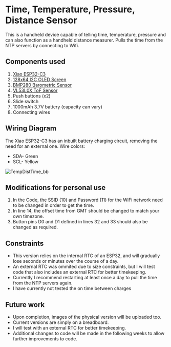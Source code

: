 # Time, Temperature, Pressure, Distance Sensor
This is a handheld device capable of telling time, temperature, pressure and can also function as a handheld distance measurer.
Pulls the time from the NTP servers by connecting to Wifi.

## Components used

1. [Xiao ESP32-C3](https://www.seeedstudio.com/Seeed-XIAO-ESP32C3-p-5431.html?gclid=Cj0KCQiApKagBhC1ARIsAFc7Mc60khgql8XgAPUv_kWXXiOs9c-ZzNqNyL-MhDEzU8uwlYhVZclULnAaAi9WEALw_wcB)
2. [128x64 I2C OLED Screen](https://www.amazon.com/HiLetgo-Serial-128X64-Display-Color/dp/B06XRBTBTB/ref=sr_1_2_sspa?crid=3I2X1GGFF9JU8&keywords=128x64+i2c+oled+display&qid=1678425631&sprefix=128x64+i2c+oled+display%2Caps%2C138&sr=8-2-spons&psc=1&spLa=ZW5jcnlwdGVkUXVhbGlmaWVyPUEyRFJZUzRNNkJGR0JOJmVuY3J5cHRlZElkPUEwMzg0ODIyUVkxT1pEM042VEc2JmVuY3J5cHRlZEFkSWQ9QTA3OTg1ODJNNFJMSFY0TkJNSiZ3aWRnZXROYW1lPXNwX2F0ZiZhY3Rpb249Y2xpY2tSZWRpcmVjdCZkb05vdExvZ0NsaWNrPXRydWU=)
3. [BMP280 Barometric Sensor](https://www.amazon.com/HiLetgo-Precision-BMP280-3-3-Atmospheric-Pressure/dp/B07VNDZ6N4/ref=sr_1_3?crid=292KE75CWB7U0&keywords=BMP280&qid=1678425681&sprefix=bmp280%2Caps%2C124&sr=8-3)
4. [VL53L0X ToF Sensor](https://www.amazon.com/HiLetgo-VL53L0X-Distance-Measurement-Breakout/dp/B071DW8M8V/ref=sr_1_1_sspa?keywords=vl53l0x&qid=1678425704&sprefix=VL53%2Caps%2C139&sr=8-1-spons&psc=1&spLa=ZW5jcnlwdGVkUXVhbGlmaWVyPUEzUVE3M0RWSFJHS1BHJmVuY3J5cHRlZElkPUEwNjAyMDkwMTJaVDVHSUxTWTAwRCZlbmNyeXB0ZWRBZElkPUEwMTQ2NTYzQVY3MEpGMlg3U0dGJndpZGdldE5hbWU9c3BfYXRmJmFjdGlvbj1jbGlja1JlZGlyZWN0JmRvTm90TG9nQ2xpY2s9dHJ1ZQ==)
5. Push buttons (x2)
6. Slide switch
7. 1000mAh 3.7V battery (capacity can vary)    
8. Connecting wires

## Wiring Diagram

The Xiao ESP32-C3 has an inbuilt battery charging circuit, removing the need for an external one.
Wire colors:
* SDA- Green
* SCL- Yellow

![TempDistTime_bb](https://user-images.githubusercontent.com/126985041/224226720-88c24c38-9e55-45de-94db-faa0005e6196.jpg)

## Modifications for personal use

1. In the Code, the SSID (10) and Password (11) for the WiFi network need to be changed in order to get the time.
2. In line 14, the offset time from GMT should be changed to match your own timezone.
3. Button pins D0 and D1 defined in lines 32 and 33 should also be changed as required.

## Constraints

* This version relies on the internal RTC of an ESP32, and will gradually lose seconds or minutes over the course of a day.
* An external RTC was ommited due to size constraints, but I will test code that also includes an external RTC for better timekeeping.
* Currently I recommend restarting at least once a day to pull the time from the NTP servers again.
* I have currently not tested the on time between charges

## Future work

* Upon completion, images of the physical version will be uploaded too.
* Current versions are simply on a breadboard.
* I will test with an external RTC for better timekeeping.
* Additional changes to code will be made in the following weeks to allow further improvements to code.

